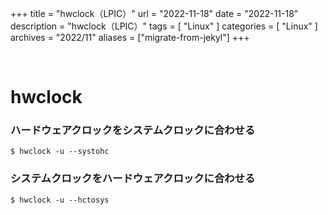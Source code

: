 +++
title = "hwclock（LPIC）"
url = "2022-11-18"
date = "2022-11-18"
description = "hwclock（LPIC）"
tags = [
  "Linux"
]
categories = [
  "Linux"
]
archives = "2022/11"
aliases = ["migrate-from-jekyl"]
+++

<br>

# hwclock


### ハードウェアクロックをシステムクロックに合わせる

```
$ hwclock -u --systohc
```


### システムクロックをハードウェアクロックに合わせる

```
$ hwclock -u --hctosys
```


